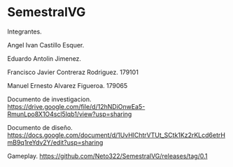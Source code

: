 # SemestralVG

Integrantes.

Angel Ivan Castillo Esquer.

Eduardo Antolin Jimenez.

Francisco Javier Contreraz Rodriguez. 179101

Manuel Ernesto Alvarez Figueroa. 179065

Documento de investigacion.
https://drive.google.com/file/d/12hNDiOnwEa5-RmunLpo8X1O4scl5lqb1/view?usp=sharing

Documento de diseño.
https://docs.google.com/document/d/1UvHlChtrVTUt_SCtk1Kz2rKLcd6etrHmB9q1reYdv2Y/edit?usp=sharing

Gameplay.
https://github.com/Neto322/SemestralVG/releases/tag/0.1


